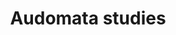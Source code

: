 ---
layout: category
title: "Audomata studies"
category: 오토마타및형식언어
permalink: /categories/Automata/
---